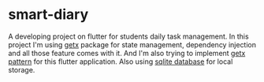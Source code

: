 # smart-diary
A developing project on flutter for students daily task management. In this project I'm using [getx](https://pub.dev/packages/get) package for state management, dependency injection and all those feature comes with it. And I'm also trying to implement [getx pattern](https://github.com/kauemurakami/getx_pattern) for this flutter application. Also using [sqlite database](https://pub.dev/packages/sqflite) for local storage.